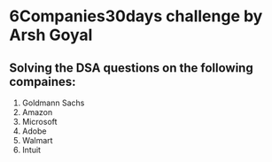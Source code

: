 # 6Companies30days challenge by Arsh Goyal

## Solving the DSA questions on the following compaines:
1. Goldmann Sachs
2. Amazon
3. Microsoft
4. Adobe
5. Walmart
6. Intuit
